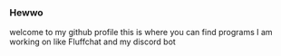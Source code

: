 ### Hewwo 
welcome to my github profile this is where you can find programs I am working on like Fluffchat and my discord bot
<!--
**kety-folf/kety-folf** is a ✨ _special_ ✨ repository because its `README.md` (this file) appears on your GitHub profile.


- 📫 How to reach me: email: folf@kety456.com twitter:@ketyfolf

-->
